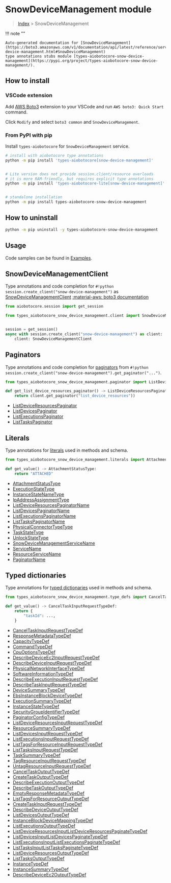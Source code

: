 # SnowDeviceManagement module

> [Index](../README.md) > SnowDeviceManagement


!!! note ""

    Auto-generated documentation for [SnowDeviceManagement](https://boto3.amazonaws.com/v1/documentation/api/latest/reference/services/snow-device-management.html#SnowDeviceManagement)
    type annotations stubs module [types-aiobotocore-snow-device-management](https://pypi.org/project/types-aiobotocore-snow-device-management/).

## How to install

### VSCode extension

Add [AWS Boto3](https://marketplace.visualstudio.com/items?itemName=Boto3typed.boto3-ide)
extension to your VSCode and run `AWS boto3: Quick Start` command.

Click `Modify` and select `boto3 common` and `SnowDeviceManagement`.

### From PyPI with pip

Install `types-aiobotocore` for `SnowDeviceManagement` service.

```bash
# install with aiobotocore type annotations
python -m pip install 'types-aiobotocore[snow-device-management]'


# Lite version does not provide session.client/resource overloads
# it is more RAM-friendly, but requires explicit type annotations
python -m pip install 'types-aiobotocore-lite[snow-device-management]'


# standalone installation
python -m pip install types-aiobotocore-snow-device-management
```



## How to uninstall

```bash
python -m pip uninstall -y types-aiobotocore-snow-device-management
```

## Usage

Code samples can be found in [Examples](./usage.md).

## SnowDeviceManagementClient

Type annotations and code completion for  `#!python session.create_client("snow-device-management")` as [SnowDeviceManagementClient](./client.md)
[:material-aws: boto3 documentation](https://boto3.amazonaws.com/v1/documentation/api/latest/reference/services/snow-device-management.html#SnowDeviceManagement.Client)

```python title="Usage example"
from aiobotocore.session import get_session

from types_aiobotocore_snow_device_management.client import SnowDeviceManagementClient


session = get_session()
async with session.create_client("snow-device-management") as client:
    client: SnowDeviceManagementClient
```


## Paginators

Type annotations and code completion for
[paginators](./paginators.md)
from `#!python session.create_client("snow-device-management").get_paginator("...")`.

```python title="Usage example"
from types_aiobotocore_snow_device_management.paginator import ListDeviceResourcesPaginator

def get_list_device_resources_paginator() -> ListDeviceResourcesPaginator:
    return client.get_paginator("list_device_resources"))
```

- [ListDeviceResourcesPaginator](./paginators.md#listdeviceresourcespaginator)
- [ListDevicesPaginator](./paginators.md#listdevicespaginator)
- [ListExecutionsPaginator](./paginators.md#listexecutionspaginator)
- [ListTasksPaginator](./paginators.md#listtaskspaginator)








## Literals

Type annotations for [literals](./literals.md) used in methods and schema.

```python title="Usage example"
from types_aiobotocore_snow_device_management.literals import AttachmentStatusType

def get_value() -> AttachmentStatusType:
    return "ATTACHED"
```

- [AttachmentStatusType](./literals.md#attachmentstatustype)
- [ExecutionStateType](./literals.md#executionstatetype)
- [InstanceStateNameType](./literals.md#instancestatenametype)
- [IpAddressAssignmentType](./literals.md#ipaddressassignmenttype)
- [ListDeviceResourcesPaginatorName](./literals.md#listdeviceresourcespaginatorname)
- [ListDevicesPaginatorName](./literals.md#listdevicespaginatorname)
- [ListExecutionsPaginatorName](./literals.md#listexecutionspaginatorname)
- [ListTasksPaginatorName](./literals.md#listtaskspaginatorname)
- [PhysicalConnectorTypeType](./literals.md#physicalconnectortypetype)
- [TaskStateType](./literals.md#taskstatetype)
- [UnlockStateType](./literals.md#unlockstatetype)
- [SnowDeviceManagementServiceName](./literals.md#snowdevicemanagementservicename)
- [ServiceName](./literals.md#servicename)
- [ResourceServiceName](./literals.md#resourceservicename)
- [PaginatorName](./literals.md#paginatorname)




## Typed dictionaries

Type annotations for [typed dictionaries](./type_defs.md) used in methods and schema.

```python title="Usage example"
from types_aiobotocore_snow_device_management.type_defs import CancelTaskInputRequestTypeDef

def get_value() -> CancelTaskInputRequestTypeDef:
    return {
        "taskId": ...,
    }
```

- [CancelTaskInputRequestTypeDef](./type_defs.md#canceltaskinputrequesttypedef)
- [ResponseMetadataTypeDef](./type_defs.md#responsemetadatatypedef)
- [CapacityTypeDef](./type_defs.md#capacitytypedef)
- [CommandTypeDef](./type_defs.md#commandtypedef)
- [CpuOptionsTypeDef](./type_defs.md#cpuoptionstypedef)
- [DescribeDeviceEc2InputRequestTypeDef](./type_defs.md#describedeviceec2inputrequesttypedef)
- [DescribeDeviceInputRequestTypeDef](./type_defs.md#describedeviceinputrequesttypedef)
- [PhysicalNetworkInterfaceTypeDef](./type_defs.md#physicalnetworkinterfacetypedef)
- [SoftwareInformationTypeDef](./type_defs.md#softwareinformationtypedef)
- [DescribeExecutionInputRequestTypeDef](./type_defs.md#describeexecutioninputrequesttypedef)
- [DescribeTaskInputRequestTypeDef](./type_defs.md#describetaskinputrequesttypedef)
- [DeviceSummaryTypeDef](./type_defs.md#devicesummarytypedef)
- [EbsInstanceBlockDeviceTypeDef](./type_defs.md#ebsinstanceblockdevicetypedef)
- [ExecutionSummaryTypeDef](./type_defs.md#executionsummarytypedef)
- [InstanceStateTypeDef](./type_defs.md#instancestatetypedef)
- [SecurityGroupIdentifierTypeDef](./type_defs.md#securitygroupidentifiertypedef)
- [PaginatorConfigTypeDef](./type_defs.md#paginatorconfigtypedef)
- [ListDeviceResourcesInputRequestTypeDef](./type_defs.md#listdeviceresourcesinputrequesttypedef)
- [ResourceSummaryTypeDef](./type_defs.md#resourcesummarytypedef)
- [ListDevicesInputRequestTypeDef](./type_defs.md#listdevicesinputrequesttypedef)
- [ListExecutionsInputRequestTypeDef](./type_defs.md#listexecutionsinputrequesttypedef)
- [ListTagsForResourceInputRequestTypeDef](./type_defs.md#listtagsforresourceinputrequesttypedef)
- [ListTasksInputRequestTypeDef](./type_defs.md#listtasksinputrequesttypedef)
- [TaskSummaryTypeDef](./type_defs.md#tasksummarytypedef)
- [TagResourceInputRequestTypeDef](./type_defs.md#tagresourceinputrequesttypedef)
- [UntagResourceInputRequestTypeDef](./type_defs.md#untagresourceinputrequesttypedef)
- [CancelTaskOutputTypeDef](./type_defs.md#canceltaskoutputtypedef)
- [CreateTaskOutputTypeDef](./type_defs.md#createtaskoutputtypedef)
- [DescribeExecutionOutputTypeDef](./type_defs.md#describeexecutionoutputtypedef)
- [DescribeTaskOutputTypeDef](./type_defs.md#describetaskoutputtypedef)
- [EmptyResponseMetadataTypeDef](./type_defs.md#emptyresponsemetadatatypedef)
- [ListTagsForResourceOutputTypeDef](./type_defs.md#listtagsforresourceoutputtypedef)
- [CreateTaskInputRequestTypeDef](./type_defs.md#createtaskinputrequesttypedef)
- [DescribeDeviceOutputTypeDef](./type_defs.md#describedeviceoutputtypedef)
- [ListDevicesOutputTypeDef](./type_defs.md#listdevicesoutputtypedef)
- [InstanceBlockDeviceMappingTypeDef](./type_defs.md#instanceblockdevicemappingtypedef)
- [ListExecutionsOutputTypeDef](./type_defs.md#listexecutionsoutputtypedef)
- [ListDeviceResourcesInputListDeviceResourcesPaginateTypeDef](./type_defs.md#listdeviceresourcesinputlistdeviceresourcespaginatetypedef)
- [ListDevicesInputListDevicesPaginateTypeDef](./type_defs.md#listdevicesinputlistdevicespaginatetypedef)
- [ListExecutionsInputListExecutionsPaginateTypeDef](./type_defs.md#listexecutionsinputlistexecutionspaginatetypedef)
- [ListTasksInputListTasksPaginateTypeDef](./type_defs.md#listtasksinputlisttaskspaginatetypedef)
- [ListDeviceResourcesOutputTypeDef](./type_defs.md#listdeviceresourcesoutputtypedef)
- [ListTasksOutputTypeDef](./type_defs.md#listtasksoutputtypedef)
- [InstanceTypeDef](./type_defs.md#instancetypedef)
- [InstanceSummaryTypeDef](./type_defs.md#instancesummarytypedef)
- [DescribeDeviceEc2OutputTypeDef](./type_defs.md#describedeviceec2outputtypedef)

